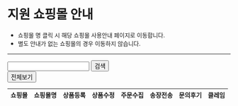 <script language="javascript" src="https://gmldudrkd.github.io/mkdocs_manual/js/jquery-3.6.0.min.js "></script>
<script type="text/javascript">

    $(document).ready(function() {
        /*쇼핑몰 DB셀렉 기준 : SELECT a.mall_id,a.mall_name,a.step01,a.step02,a.step03,a.step04,a.step05,a.step06 FROM mall_info a LEFT JOIN customer_mall_info b ON a.mall_id=b.mall_id WHERE a.charge_status='y' AND a.type!='자사몰' AND a.type!='해외쇼핑몰' AND !(a.step01 != 'Y' AND a.step02 != 'Y' AND a.step03 != 'Y' AND a.step04 != 'Y' AND a.step05 != 'Y' AND a.step06 != 'Y') GROUP BY a.mall_id ORDER BY a.mall_id asc;*/

        /*menu_yn : 쇼핑몰 메뉴얼 존재여부*/
        var menu_yn = [];
        menu_yn["mall0003"] = "Y";
        menu_yn["mall0010"] = "N";
        menu_yn["mall0012"] = "N";
        menu_yn["mall0015"] = "N";
        menu_yn["mall0020"] = "N";
        menu_yn["mall0021"] = "N";
        menu_yn["mall0022"] = "N";
        menu_yn["mall0023"] = "N";
        menu_yn["mall0025"] = "Y";
        menu_yn["mall0033"] = "N";
        menu_yn["mall0036"] = "N";
        menu_yn["mall0037"] = "N";
        menu_yn["mall0038"] = "N";
        menu_yn["mall0044"] = "N";
        menu_yn["mall0046"] = "N";
        menu_yn["mall0048"] = "N";
        menu_yn["mall0051"] = "N";
        menu_yn["mall0054"] = "N";
        menu_yn["mall0056"] = "N";
        menu_yn["mall0060"] = "N";
        menu_yn["mall0063"] = "N";
        menu_yn["mall0068"] = "N";
        menu_yn["mall0078"] = "N";
        menu_yn["mall0079"] = "N";
        menu_yn["mall0085"] = "N";
        menu_yn["mall0090"] = "N";
        menu_yn["mall0094"] = "N";
        menu_yn["mall0104"] = "N";
        menu_yn["mall0110"] = "N";
        menu_yn["mall0113"] = "N";
        menu_yn["mall0119"] = "N";
        menu_yn["mall0132"] = "N";
        menu_yn["mall0135"] = "N";
        menu_yn["mall0136"] = "N";
        menu_yn["mall0139"] = "N";
        menu_yn["mall0145"] = "N";
        menu_yn["mall0147"] = "N";
        menu_yn["mall0148"] = "Y";
        menu_yn["mall0152"] = "N";
        menu_yn["mall0153"] = "N";
        menu_yn["mall0156"] = "N";
        menu_yn["mall0159"] = "N";
        menu_yn["mall0160"] = "N";
        menu_yn["mall0163"] = "N";
        menu_yn["mall0164"] = "N";
        menu_yn["mall0168"] = "N";
        menu_yn["mall0170"] = "N";
        menu_yn["mall0172"] = "N";
        menu_yn["mall0173"] = "N";
        menu_yn["mall0174"] = "N";
        menu_yn["mall0175"] = "N";
        menu_yn["mall0176"] = "N";
        menu_yn["mall0177"] = "N";
        menu_yn["mall0179"] = "N";
        menu_yn["mall0180"] = "N";
        menu_yn["mall0181"] = "N";
        menu_yn["mall0182"] = "N";
        menu_yn["mall0184"] = "N";
        menu_yn["mall0186"] = "N";
        menu_yn["mall0187"] = "N";
        menu_yn["mall0188"] = "N";
        menu_yn["mall0192"] = "N";
        menu_yn["mall0194"] = "N";
        menu_yn["mall0195"] = "N";
        menu_yn["mall0196"] = "N";
        menu_yn["mall0200"] = "N";
        menu_yn["mall0201"] = "N";
        menu_yn["mall0202"] = "N";
        menu_yn["mall0204"] = "N";
        menu_yn["mall0205"] = "N";
        menu_yn["mall0206"] = "N";
        menu_yn["mall0207"] = "N";
        menu_yn["mall0208"] = "N";
        menu_yn["mall0211"] = "N";
        menu_yn["mall0212"] = "N";
        menu_yn["mall0213"] = "N";
        menu_yn["mall0215"] = "N";
        menu_yn["mall0216"] = "N";
        menu_yn["mall0219"] = "N";
        menu_yn["mall0220"] = "N";
        menu_yn["mall0221"] = "N";
        menu_yn["mall0222"] = "N";
        menu_yn["mall0223"] = "N";
        menu_yn["mall0224"] = "N";
        menu_yn["mall0226"] = "N";
        menu_yn["mall0227"] = "N";
        menu_yn["mall0229"] = "N";
        menu_yn["mall0230"] = "N";
        menu_yn["mall0231"] = "N";
        menu_yn["mall0232"] = "N";
        menu_yn["mall0233"] = "N";
        menu_yn["mall0234"] = "N";
        menu_yn["mall0235"] = "N";
        menu_yn["mall0237"] = "N";
        menu_yn["mall0238"] = "N";
        menu_yn["mall0239"] = "N";
        menu_yn["mall0241"] = "N";
        menu_yn["mall0242"] = "N";
        menu_yn["mall0243"] = "N";
        menu_yn["mall0244"] = "N";
        menu_yn["mall0245"] = "N";
        menu_yn["mall0246"] = "N";
        menu_yn["mall0247"] = "N";
        menu_yn["mall0250"] = "N";
        menu_yn["mall0251"] = "N";
        menu_yn["mall0252"] = "N";
        menu_yn["mall0254"] = "N";
        menu_yn["mall0255"] = "N";
        menu_yn["mall0257"] = "N";
        menu_yn["mall0258"] = "N";
        menu_yn["mall0262"] = "N";
        menu_yn["mall0263"] = "N";
        menu_yn["mall0264"] = "N";
        menu_yn["mall0265"] = "N";
        menu_yn["mall0266"] = "N";
        menu_yn["mall0267"] = "N";
        menu_yn["mall0268"] = "N";
        menu_yn["mall0269"] = "N";
        menu_yn["mall0274"] = "N";
        menu_yn["mall0275"] = "N";
        menu_yn["mall0276"] = "N";
        menu_yn["mall0279"] = "N";
        menu_yn["mall0280"] = "N";
        menu_yn["mall0281"] = "N";
        menu_yn["mall0282"] = "N";
        menu_yn["mall0283"] = "N";
        menu_yn["mall0284"] = "Y";
        menu_yn["mall0286"] = "N";
        menu_yn["mall0287"] = "N";
        menu_yn["mall0288"] = "N";
        menu_yn["mall0289"] = "N";
        menu_yn["mall0290"] = "N";
        menu_yn["mall0291"] = "N";
        menu_yn["mall0292"] = "N";
        menu_yn["mall0295"] = "N";
        menu_yn["mall0296"] = "N";
        menu_yn["mall0297"] = "N";
        menu_yn["mall0298"] = "N";
        menu_yn["mall0299"] = "N";
        menu_yn["mall0300"] = "N";
        menu_yn["mall0301"] = "N";
        menu_yn["mall0302"] = "N";
        menu_yn["mall0303"] = "N";
        menu_yn["mall0305"] = "N";
        menu_yn["mall0306"] = "N";
        menu_yn["mall0307"] = "N";
        menu_yn["mall0308"] = "N";
        menu_yn["mall0309"] = "N";
        menu_yn["mall0311"] = "N";
        menu_yn["mall0316"] = "N";
        menu_yn["mall0317"] = "N";
        menu_yn["mall0321"] = "N";
        menu_yn["mall0322"] = "N";
        menu_yn["mall0323"] = "N";
        menu_yn["mall0324"] = "N";
        menu_yn["mall0325"] = "N";
        menu_yn["mall0327"] = "N";
        menu_yn["mall0329"] = "N";
        menu_yn["mall0330"] = "N";
        menu_yn["mall0332"] = "N";
        menu_yn["mall0333"] = "N";
        menu_yn["mall0337"] = "N";
        menu_yn["mall0338"] = "N";
        menu_yn["mall0339"] = "N";
        menu_yn["mall0340"] = "N";
        menu_yn["mall0341"] = "N";
        menu_yn["mall0342"] = "N";

        /*mall_arr : 노출쇼핑몰 및 기능지원여부*/
        var mall_arr = [];
        mall_arr.push("mall0003^^(주)옥션^^Y^^Y^^Y^^Y^^Y^^Y");
        mall_arr.push("mall0010^^지마켓^^Y^^Y^^Y^^Y^^Y^^Y");
        mall_arr.push("mall0012^^(주)인터파크^^Y^^Y^^Y^^Y^^Y^^Y");
        mall_arr.push("mall0015^^(주)현대홈쇼핑^^Y^^Y^^Y^^Y^^Y^^Y");
        mall_arr.push("mall0020^^CJ온스타일^^Y^^Y^^Y^^Y^^Y^^Y");
        mall_arr.push("mall0021^^GS홈쇼핑^^Y^^Y^^Y^^Y^^Y^^Y");
        mall_arr.push("mall0022^^(주)롯데닷컴^^Y^^Y^^Y^^Y^^Y^^Y");
        mall_arr.push("mall0023^^(주)위즈위드^^Y^^Y^^Y^^Y^^N^^Y");
        mall_arr.push("mall0025^^11번가^^Y^^Y^^Y^^Y^^Y^^Y");
        mall_arr.push("mall0033^^AK몰^^Y^^Y^^Y^^Y^^Y^^Y");
        mall_arr.push("mall0036^^하프클럽^^Y^^Y^^Y^^Y^^Y^^Y");
        mall_arr.push("mall0037^^롯데아이몰^^Y^^Y^^Y^^Y^^Y^^Y");
        mall_arr.push("mall0038^^NS홈쇼핑^^Y^^Y^^Y^^Y^^Y^^A");
        mall_arr.push("mall0044^^패션플러스^^Y^^Y^^Y^^Y^^Y^^Y");
        mall_arr.push("mall0046^^이지웰^^Y^^Y^^Y^^Y^^Y^^Y");
        mall_arr.push("mall0048^^LF^^Y^^Y^^Y^^Y^^A^^N");
        mall_arr.push("mall0051^^여인닷컴^^Y^^Y^^Y^^Y^^N^^N");
        mall_arr.push("mall0054^^아이스타일24(주)^^Y^^Y^^Y^^Y^^Y^^Y");
        mall_arr.push("mall0056^^홈플러스^^Y^^Y^^Y^^Y^^Y^^Y");
        mall_arr.push("mall0060^^1300K^^Y^^Y^^Y^^Y^^A^^Y");
        mall_arr.push("mall0063^^이마트^^Y^^Y^^Y^^Y^^Y^^Y");
        mall_arr.push("mall0068^^PLAYER^^Y^^Y^^Y^^Y^^N^^Y");
        mall_arr.push("mall0078^^인터파크도서^^Y^^Y^^Y^^Y^^N^^N");
        mall_arr.push("mall0079^^YES24^^Y^^Y^^Y^^Y^^Y^^N");
        mall_arr.push("mall0085^^웰베이^^Y^^Y^^Y^^Y^^N^^N");
        mall_arr.push("mall0090^^2001아울렛^^Y^^Y^^Y^^Y^^N^^Y");
        mall_arr.push("mall0094^^바보사랑^^Y^^Y^^Y^^Y^^N^^Y");
        mall_arr.push("mall0104^^세상N^^Y^^Y^^Y^^Y^^N^^Y");
        mall_arr.push("mall0110^^NH마켓^^Y^^Y^^N^^N^^N^^N");
        mall_arr.push("mall0113^^오셀러^^N^^N^^Y^^Y^^N^^N");
        mall_arr.push("mall0119^^홀리스퀘어^^Y^^Y^^Y^^Y^^N^^N");
        mall_arr.push("mall0132^^위핑(구:이룬마켓)^^Y^^Y^^Y^^Y^^N^^Y");
        mall_arr.push("mall0135^^알라딘(SCM)^^Y^^Y^^Y^^Y^^N^^Y");
        mall_arr.push("mall0136^^알라딘(오픈마켓)^^Y^^Y^^Y^^Y^^N^^Y");
        mall_arr.push("mall0139^^키드키즈^^Y^^N^^N^^N^^N^^N");
        mall_arr.push("mall0145^^SBS골프숍^^Y^^Y^^Y^^Y^^N^^N");
        mall_arr.push("mall0147^^한화갤러리아^^Y^^Y^^Y^^Y^^Y^^Y");
        mall_arr.push("mall0148^^스마트스토어^^Y^^Y^^Y^^Y^^Y^^Y");
        mall_arr.push("mall0152^^엔조이뉴욕(레더스)^^Y^^Y^^Y^^Y^^N^^Y");
        mall_arr.push("mall0153^^교보핫트랙스^^Y^^Y^^Y^^Y^^A^^Y");
        mall_arr.push("mall0156^^GS리테일 복지몰^^Y^^Y^^Y^^Y^^N^^Y");
        mall_arr.push("mall0159^^롯데마트^^Y^^Y^^Y^^Y^^N^^N");
        mall_arr.push("mall0160^^가방팝^^Y^^Y^^Y^^Y^^N^^N");
        mall_arr.push("mall0163^^레이틀리^^Y^^Y^^Y^^Y^^N^^Y");
        mall_arr.push("mall0164^^홈앤쇼핑^^Y^^Y^^Y^^Y^^Y^^N");
        mall_arr.push("mall0168^^아트박스^^Y^^Y^^Y^^Y^^Y^^Y");
        mall_arr.push("mall0170^^신세계닷컴2.0^^Y^^Y^^Y^^Y^^Y^^Y");
        mall_arr.push("mall0172^^지트리트^^Y^^Y^^Y^^Y^^N^^Y");
        mall_arr.push("mall0173^^와이티몰(놀부닷컴)^^Y^^Y^^Y^^Y^^N^^Y");
        mall_arr.push("mall0174^^스타일아이디^^Y^^Y^^Y^^Y^^N^^N");
        mall_arr.push("mall0175^^아이스탁몰^^Y^^Y^^Y^^Y^^N^^Y");
        mall_arr.push("mall0176^^파미웰^^Y^^Y^^Y^^Y^^N^^Y");
        mall_arr.push("mall0177^^위메프^^Y^^Y^^Y^^Y^^Y^^N");
        mall_arr.push("mall0179^^스토리웨이몰^^Y^^Y^^Y^^Y^^Y^^Y");
        mall_arr.push("mall0180^^웰스토리몰2.0^^Y^^Y^^Y^^Y^^N^^Y");
        mall_arr.push("mall0181^^하이마트^^Y^^Y^^Y^^Y^^Y^^Y");
        mall_arr.push("mall0182^^티몬^^Y^^Y^^Y^^Y^^Y^^Y");
        mall_arr.push("mall0184^^쿠팡^^Y^^Y^^Y^^Y^^Y^^Y");
        mall_arr.push("mall0186^^아이몰7^^Y^^Y^^Y^^Y^^N^^Y");
        mall_arr.push("mall0187^^롯데백화점몰^^Y^^Y^^Y^^Y^^Y^^Y");
        mall_arr.push("mall0188^^베이스존^^Y^^Y^^Y^^N^^N^^N");
        mall_arr.push("mall0192^^무신사스토어^^Y^^Y^^Y^^Y^^N^^Y");
        mall_arr.push("mall0194^^고도몰^^Y^^Y^^Y^^Y^^N^^Y");
        mall_arr.push("mall0195^^티어제로^^Y^^Y^^Y^^Y^^N^^Y");
        mall_arr.push("mall0196^^제로투세븐^^Y^^Y^^Y^^Y^^N^^Y");
        mall_arr.push("mall0200^^엔샵^^Y^^Y^^Y^^Y^^N^^N");
        mall_arr.push("mall0201^^(주)현대백화점^^Y^^Y^^Y^^N^^Y^^Y");
        mall_arr.push("mall0202^^WCONCEPT^^Y^^Y^^Y^^Y^^Y^^Y");
        mall_arr.push("mall0204^^YIC컴퍼니^^Y^^Y^^Y^^Y^^N^^N");
        mall_arr.push("mall0205^^오테이스트몰^^Y^^Y^^Y^^Y^^N^^Y");
        mall_arr.push("mall0206^^멸치쇼핑^^Y^^Y^^Y^^Y^^Y^^N");
        mall_arr.push("mall0207^^스킨알엑스^^Y^^Y^^Y^^Y^^Y^^Y");
        mall_arr.push("mall0208^^골핑^^Y^^Y^^Y^^Y^^N^^Y");
        mall_arr.push("mall0211^^다이소몰^^Y^^Y^^Y^^Y^^Y^^Y");
        mall_arr.push("mall0212^^K쇼핑^^Y^^Y^^Y^^Y^^N^^Y");
        mall_arr.push("mall0213^^알람몰^^Y^^Y^^Y^^Y^^N^^Y");
        mall_arr.push("mall0215^^하이웨이마트^^Y^^Y^^Y^^Y^^N^^Y");
        mall_arr.push("mall0216^^신세계백화점^^Y^^Y^^N^^N^^N^^N");
        mall_arr.push("mall0219^^후추통^^Y^^Y^^Y^^Y^^N^^Y");
        mall_arr.push("mall0220^^AK백화점^^Y^^Y^^Y^^Y^^Y^^Y");
        mall_arr.push("mall0221^^원더플레이스^^Y^^Y^^Y^^Y^^Y^^Y");
        mall_arr.push("mall0222^^한국뱅크앤컴퍼니^^Y^^Y^^Y^^Y^^N^^N");
        mall_arr.push("mall0223^^판다코리아^^Y^^Y^^Y^^Y^^N^^N");
        mall_arr.push("mall0224^^엘샵^^Y^^Y^^A^^A^^A^^A");
        mall_arr.push("mall0226^^농협a마켓^^Y^^Y^^Y^^Y^^Y^^Y");
        mall_arr.push("mall0227^^리본즈코리아^^Y^^Y^^Y^^Y^^N^^Y");
        mall_arr.push("mall0229^^인터파크 비즈마켓^^Y^^Y^^Y^^Y^^N^^N");
        mall_arr.push("mall0230^^(주)더현대몰^^Y^^Y^^A^^A^^Y^^A");
        mall_arr.push("mall0231^^삼성카드^^Y^^Y^^Y^^Y^^Y^^A");
        mall_arr.push("mall0232^^에이지몰^^Y^^Y^^Y^^Y^^A^^A");
        mall_arr.push("mall0233^^먼슬러^^Y^^Y^^Y^^Y^^Y^^Y");
        mall_arr.push("mall0234^^무궁화 꽃이 피었습니다^^Y^^Y^^Y^^Y^^A^^A");
        mall_arr.push("mall0235^^(주)현대리바트^^Y^^Y^^Y^^Y^^Y^^Y");
        mall_arr.push("mall0237^^ETAH^^Y^^Y^^Y^^Y^^Y^^Y");
        mall_arr.push("mall0238^^오너클랜(왕도매)^^Y^^Y^^Y^^Y^^A^^Y");
        mall_arr.push("mall0239^^에듀팡^^Y^^Y^^Y^^Y^^Y^^Y");
        mall_arr.push("mall0241^^우먼스톡^^Y^^Y^^Y^^Y^^Y^^Y");
        mall_arr.push("mall0242^^공영홈쇼핑^^Y^^Y^^Y^^Y^^Y^^Y");
        mall_arr.push("mall0243^^FINDEN^^Y^^Y^^Y^^Y^^Y^^Y");
        mall_arr.push("mall0244^^허그몰^^Y^^Y^^Y^^Y^^Y^^Y");
        mall_arr.push("mall0245^^이랜드리테일^^Y^^Y^^Y^^Y^^N^^Y");
        mall_arr.push("mall0246^^쇼핑파이^^Y^^Y^^Y^^Y^^Y^^A");
        mall_arr.push("mall0247^^고도몰5^^Y^^Y^^Y^^Y^^A^^Y");
        mall_arr.push("mall0250^^루이스클럽^^Y^^Y^^Y^^Y^^A^^Y");
        mall_arr.push("mall0251^^신세계TV쇼핑^^Y^^Y^^Y^^Y^^N^^Y");
        mall_arr.push("mall0252^^케이그룹^^Y^^Y^^Y^^Y^^Y^^Y");
        mall_arr.push("mall0254^^바이폴^^Y^^Y^^Y^^Y^^N^^Y");
        mall_arr.push("mall0255^^마리오아울렛^^Y^^Y^^Y^^Y^^N^^Y");
        mall_arr.push("mall0257^^에이랜드^^Y^^Y^^Y^^Y^^Y^^Y");
        mall_arr.push("mall0258^^머스트잇^^Y^^Y^^Y^^Y^^Y^^Y");
        mall_arr.push("mall0262^^우마켓^^Y^^Y^^Y^^Y^^Y^^Y");
        mall_arr.push("mall0263^^마카롱팩토리^^N^^N^^Y^^Y^^Y^^Y");
        mall_arr.push("mall0264^^네이버페이^^N^^N^^Y^^Y^^N^^N");
        mall_arr.push("mall0265^^위메프 셀러마켓^^Y^^Y^^N^^N^^N^^N");
        mall_arr.push("mall0266^^SK스토아^^Y^^Y^^Y^^Y^^Y^^Y");
        mall_arr.push("mall0267^^엔터식스^^Y^^Y^^Y^^Y^^N^^Y");
        mall_arr.push("mall0268^^스메그코리아^^Y^^Y^^Y^^Y^^A^^Y");
        mall_arr.push("mall0269^^슈나이더^^Y^^Y^^Y^^Y^^A^^Y");
        mall_arr.push("mall0274^^멍도리^^Y^^Y^^Y^^Y^^A^^A");
        mall_arr.push("mall0275^^티빙몰^^Y^^Y^^Y^^Y^^Y^^N");
        mall_arr.push("mall0276^^베네피아^^Y^^Y^^Y^^Y^^Y^^Y");
        mall_arr.push("mall0279^^홈데이몰^^Y^^Y^^Y^^Y^^Y^^Y");
        mall_arr.push("mall0280^^SSF SHOP^^Y^^Y^^Y^^Y^^Y^^Y");
        mall_arr.push("mall0281^^놀다가게^^Y^^Y^^Y^^Y^^A^^Y");
        mall_arr.push("mall0282^^NCP^^Y^^Y^^Y^^Y^^Y^^Y");
        mall_arr.push("mall0283^^서울스토어^^Y^^Y^^Y^^Y^^Y^^Y");
        mall_arr.push("mall0284^^카페24^^Y^^Y^^Y^^Y^^A^^Y");
        mall_arr.push("mall0286^^카카오톡 스토어^^Y^^Y^^Y^^Y^^Y^^Y");
        mall_arr.push("mall0287^^위메프 파트너2.0^^Y^^Y^^Y^^Y^^Y^^Y");
        mall_arr.push("mall0288^^크런치 프라이스^^Y^^Y^^Y^^Y^^N^^Y");
        mall_arr.push("mall0289^^쇼핑엔티^^Y^^Y^^Y^^Y^^Y^^Y");
        mall_arr.push("mall0290^^롯데슈퍼^^Y^^Y^^Y^^Y^^N^^A");
        mall_arr.push("mall0291^^펀앤쇼핑^^Y^^Y^^Y^^Y^^Y^^Y");
        mall_arr.push("mall0292^^모게요^^Y^^Y^^Y^^Y^^Y^^Y");
        mall_arr.push("mall0295^^스마트스코어^^Y^^Y^^Y^^Y^^Y^^Y");
        mall_arr.push("mall0296^^힙합퍼^^Y^^Y^^Y^^Y^^Y^^Y");
        mall_arr.push("mall0297^^도매꾹^^Y^^Y^^Y^^Y^^Y^^Y");
        mall_arr.push("mall0298^^설성푸드주식회사^^Y^^Y^^Y^^Y^^N^^Y");
        mall_arr.push("mall0299^^jtbcgolf^^Y^^Y^^Y^^Y^^Y^^Y");
        mall_arr.push("mall0300^^하우스미디어^^Y^^Y^^Y^^Y^^Y^^Y");
        mall_arr.push("mall0301^^투비즈온^^Y^^Y^^Y^^Y^^Y^^Y");
        mall_arr.push("mall0302^^LF스퀘어^^Y^^Y^^Y^^Y^^N^^Y");
        mall_arr.push("mall0303^^지니프렌즈^^Y^^Y^^Y^^Y^^Y^^Y");
        mall_arr.push("mall0305^^10X10^^Y^^Y^^Y^^Y^^Y^^Y");
        mall_arr.push("mall0306^^푸딩^^Y^^Y^^Y^^Y^^Y^^Y");
        mall_arr.push("mall0307^^도매의신^^Y^^Y^^Y^^Y^^Y^^Y");
        mall_arr.push("mall0308^^컴퓨존^^Y^^Y^^Y^^Y^^Y^^Y");
        mall_arr.push("mall0309^^코즈몰^^Y^^Y^^Y^^Y^^Y^^Y");
        mall_arr.push("mall0311^^우리샵^^Y^^Y^^Y^^Y^^Y^^Y");
        mall_arr.push("mall0316^^어라운드더코너^^Y^^Y^^Y^^Y^^N^^Y");
        mall_arr.push("mall0317^^샵바이^^Y^^Y^^Y^^Y^^A^^Y");
        mall_arr.push("mall0321^^롯데온^^Y^^Y^^Y^^Y^^Y^^Y");
        mall_arr.push("mall0322^^패디코리아^^Y^^Y^^Y^^Y^^Y^^Y");
        mall_arr.push("mall0323^^스페셜오퍼^^Y^^Y^^Y^^Y^^Y^^Y");
        mall_arr.push("mall0324^^T셀파몰^^Y^^Y^^Y^^Y^^Y^^Y");
        mall_arr.push("mall0325^^씨스토어^^Y^^Y^^Y^^Y^^Y^^Y");
        mall_arr.push("mall0327^^W쇼핑^^Y^^Y^^Y^^Y^^Y^^Y");
        mall_arr.push("mall0329^^셀렉온^^Y^^Y^^Y^^Y^^Y^^Y");
        mall_arr.push("mall0330^^까사미아^^Y^^Y^^Y^^Y^^Y^^Y");
        mall_arr.push("mall0332^^LG하우시스 지인몰^^Y^^Y^^Y^^Y^^Y^^Y");
        mall_arr.push("mall0333^^몽땅뚝딱몰^^Y^^Y^^Y^^Y^^Y^^Y");
        mall_arr.push("mall0337^^SSG오픈마켓^^Y^^Y^^N^^N^^N^^N");
        mall_arr.push("mall0338^^골디닷컴^^Y^^Y^^Y^^Y^^Y^^Y");
        mall_arr.push("mall0339^^보리보리^^Y^^Y^^Y^^Y^^Y^^Y");
        mall_arr.push("mall0340^^코오롱몰^^Y^^Y^^Y^^Y^^N^^Y");
        mall_arr.push("mall0341^^알렛츠샵^^Y^^Y^^Y^^Y^^Y^^Y");
        mall_arr.push("mall0342^^스타일크루^^Y^^Y^^Y^^Y^^Y^^N");

        var table_txt = "";
        for(var i = 0; i < mall_arr.length; i++){
            var mall_info = mall_arr[i].split("^^");
            var menu_yn_t = menu_yn[mall_info[0]];
            table_txt += "<tr>";
            table_txt += "<td><img src='https://www.shoplinker.co.kr/images/mall/apply/ico_"+mall_info[0]+".png' /></td>";
            if(menu_yn_t == "Y"){
                table_txt += "<td><a href='../mall/"+mall_info[0]+"/'>"+mall_info[1]+"</a></td>";
            }else{
                table_txt += "<td>"+mall_info[1]+"</td>";
            }
            for(var ii = 2; ii < 8; ii++){
                var use_txt = "X";
                if(mall_info[ii] == "Y"){use_txt = "O";}
                table_txt += "<td>"+use_txt+"</td>";
            }
            table_txt += "</tr>";
        }
        $("#all_body").html(table_txt);
    });

</script>

# 지원 쇼핑몰 안내
* <font size="2px">쇼핑몰 명 클릭 시 해당 쇼핑몰 사용안내 페이지로 이동합니다.</font>
* <font size="2px">별도 안내가 없는 쇼핑몰의 경우 이동하지 않습니다.</font>

--- 



<html>
<div class="content-wrap">
    <div class="mall-wrap">
        <div class="mall-search-wrap">
            <div class="mall-search-box">
                <div class="mall-search-word">
                    <input type="text" title="쇼핑몰 검색" id = "search_text" onKeypress="javascript:if(event.keyCode==13) enter_key()"/>
                    <button type="button">검색</button>
                </div>
                <span class="all-view"><button type="button">전체보기</button></span>
            </div>
            <ul class="mall-search-btn">
            </ul>
        </div>
    </div>
    <table class="new-support-mall">
        <thead>
            <tr>
                <th scope="col">쇼핑몰</th>
                <th scope="col">쇼핑몰명</th>
                <th scope="col">상품등록</th>
                <th scope="col">상품수정</th>
                <th scope="col">주문수집</th>
                <th scope="col">송장전송</th>
                <th scope="col">문의후기</th>
                <th scope="col">클레임</th>
            </tr>
        </thead>
        <tbody id = "all_body">
        </tbody>
    </table>
</div>

</html>


<script type="text/javascript">
    $(".mall-search-word button").on("click",function(){
        var schTxt = $(this).prev().val();
        if(!schTxt){
            alert("검색하실 쇼핑몰명을 입력해주세요");
        }else{
            sortKeyword(schTxt);
        };
        return false;
    });

    function enter_key(){
        var schTxt = $("#search_text").val();
        if(!schTxt){
            alert("검색하실 쇼핑몰명을 입력해주세요");
        }else{
            sortKeyword(schTxt);
        };
        return false;
    }

    // 키워드 검색
    function sortKeyword(txt){
        var sortMallEl = $('.new-support-mall tbody tr');
        var resultItem = sortMallEl.filter(function(idx,value){
            return $(value).find('td').eq(1).text().indexOf(txt) >= 0
        });
        if(resultItem.length){
             sortMallEl.show().not(resultItem).hide();
        }else{
            var el = '<tr><td colspan="8" class="no-data"><img src="/images/bg/bg_no_data.png" alt="" /> <strong>'+txt+'</strong> 에 대한 검색 결과가 없습니다</td></tr>';
            sortMallEl.hide();
            sortMallEl.parent().append(el);
            $(".no-data").show();
        };
        $(window).scrollTop(schBoxPos);
    };
</script>